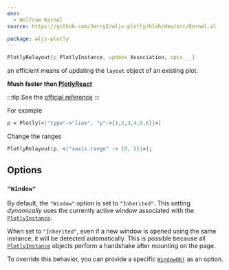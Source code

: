 ```yaml
---
env:
  - Wolfram Kernel
source: https://github.com/JerryI/wljs-plotly/blob/dev/src/Kernel.wl

package: wljs-plotly
---
```

```mathematica
PlotlyRelayout[p_PlotlyInstance, update_Association, opts___]
```

an efficient means of updating the `layout` object of an existing plot.

**Mush faster than [PlotlyReact](frontend/Reference/Plotly/PlotlyReact.md)**

:::tip
See the [official reference](https://plotly.com/javascript/plotlyjs-function-reference/)
:::

For example

```mathematica
p = Plotly[<|"type"->"line", "y"->{1,2,3,4,5,6}|>]
```

Change the ranges

```mathematica
PlotlyRelayout[p, <|"xaxis.range" -> {0, 5}|>];
```


## Options
### `"Window"`
By default, the `"Window"` option is set to `"Inherited"`. This setting *dynamically* uses the currently active window associated with the [`PlotlyInstance`](frontend/Reference/Plotly/PlotlyInstance.md).

When set to `"Inherited"`, even if a new window is opened using the same instance, it will be detected automatically. This is possible because all [`PlotlyInstance`](frontend/Reference/Plotly/PlotlyInstance.md) objects perform a handshake after mounting on the page.

To override this behavior, you can provide a specific [`WindowObj`](frontend/Reference/Frontend%20IO/WindowObj.md) as an option.